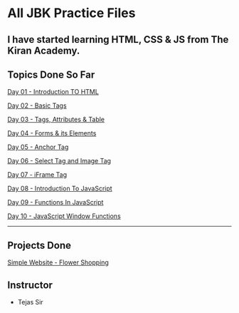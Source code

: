 # All JBK Practice Files
## I have started learning HTML, CSS & JS from The Kiran Academy.
## Topics Done So Far
[Day 01 - Introduction TO HTML](Days/Day01.html)

[Day 02 - Basic Tags](Days/Day02.html)

[Day 03 - Tags, Attributes & Table](Days/Day03.html)

[Day 04 - Forms & its Elements](Days/Day04.html)

[Day 05 - Anchor Tag](Days/Day05.html)

[Day 06 - Select Tag and Image Tag](Days/Day06.html)

[Day 07 - iFrame Tag](Days/Day07.html)

[Day 08 - Introduction To JavaScript](Days/Day08.html)

[Day 09 - Functions In JavaScript](Days/Day09.html)

[Day 10 - JavaScript Window Functions](Days/Day10.html)

<hr>

## Projects Done
[Simple Website - Flower Shopping](Projects/Flower-Shop/index.html)

## Instructor
- Tejas Sir
